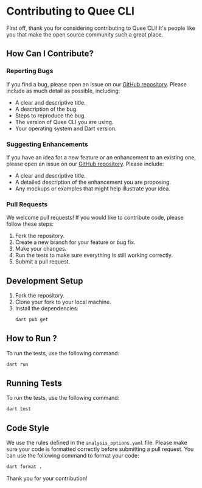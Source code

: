 # Contributing to Quee CLI

First off, thank you for considering contributing to Quee CLI! It's people like you that make the open source community such a great place.

## How Can I Contribute?

### Reporting Bugs

If you find a bug, please open an issue on our [GitHub repository](https://github.com/vasanth-tamil/quee_cli/issues). Please include as much detail as possible, including:

*   A clear and descriptive title.
*   A description of the bug.
*   Steps to reproduce the bug.
*   The version of Quee CLI you are using.
*   Your operating system and Dart version.

### Suggesting Enhancements

If you have an idea for a new feature or an enhancement to an existing one, please open an issue on our [GitHub repository](https://github.com/vasanth-tamil/quee_cli/issues). Please include:

*   A clear and descriptive title.
*   A detailed description of the enhancement you are proposing.
*   Any mockups or examples that might help illustrate your idea.

### Pull Requests

We welcome pull requests! If you would like to contribute code, please follow these steps:

1.  Fork the repository.
2.  Create a new branch for your feature or bug fix.
3.  Make your changes.
4.  Run the tests to make sure everything is still working correctly.
5.  Submit a pull request.

## Development Setup

1.  Fork the repository.
2.  Clone your fork to your local machine.
3.  Install the dependencies:
    ```bash
    dart pub get
    ```
    
## How to Run ?

To run the tests, use the following command:

```bash
dart run
```

## Running Tests

To run the tests, use the following command:

```bash
dart test
```

## Code Style

We use the rules defined in the `analysis_options.yaml` file. Please make sure your code is formatted correctly before submitting a pull request. You can use the following command to format your code:

```bash
dart format .
```

Thank you for your contribution!
